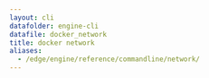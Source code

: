 ```yaml
---
layout: cli
datafolder: engine-cli
datafile: docker_network
title: docker network
aliases:
  - /edge/engine/reference/commandline/network/
---
```

<!--
This page is automatically generated from Docker's source code. If you want to
suggest a change to the text that appears here, open a ticket or pull request
in the source repository on GitHub:

https://github.com/docker/cli
-->
